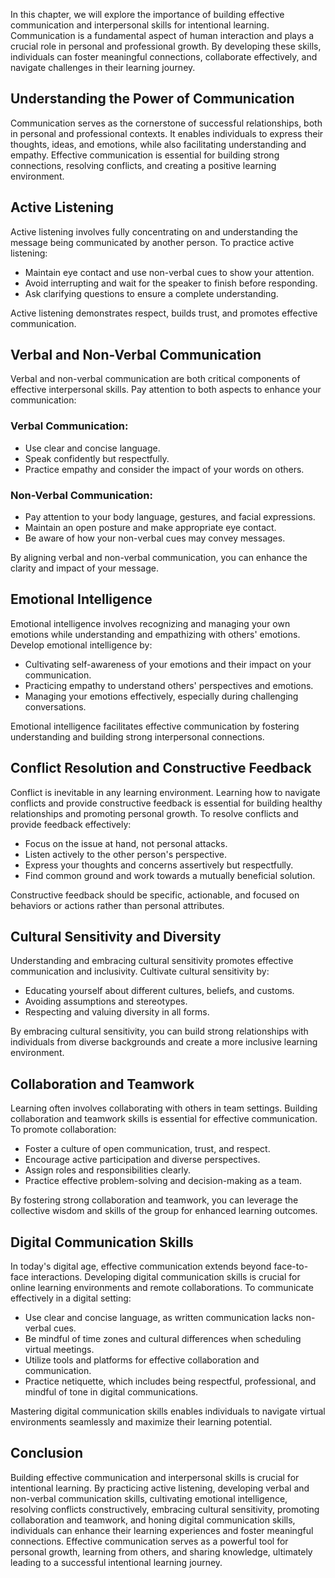 
In this chapter, we will explore the importance of building effective communication and interpersonal skills for intentional learning. Communication is a fundamental aspect of human interaction and plays a crucial role in personal and professional growth. By developing these skills, individuals can foster meaningful connections, collaborate effectively, and navigate challenges in their learning journey.

**Understanding the Power of Communication**
--------------------------------------------

Communication serves as the cornerstone of successful relationships, both in personal and professional contexts. It enables individuals to express their thoughts, ideas, and emotions, while also facilitating understanding and empathy. Effective communication is essential for building strong connections, resolving conflicts, and creating a positive learning environment.

**Active Listening**
--------------------

Active listening involves fully concentrating on and understanding the message being communicated by another person. To practice active listening:

* Maintain eye contact and use non-verbal cues to show your attention.
* Avoid interrupting and wait for the speaker to finish before responding.
* Ask clarifying questions to ensure a complete understanding.

Active listening demonstrates respect, builds trust, and promotes effective communication.

**Verbal and Non-Verbal Communication**
---------------------------------------

Verbal and non-verbal communication are both critical components of effective interpersonal skills. Pay attention to both aspects to enhance your communication:

### Verbal Communication:

* Use clear and concise language.
* Speak confidently but respectfully.
* Practice empathy and consider the impact of your words on others.

### Non-Verbal Communication:

* Pay attention to your body language, gestures, and facial expressions.
* Maintain an open posture and make appropriate eye contact.
* Be aware of how your non-verbal cues may convey messages.

By aligning verbal and non-verbal communication, you can enhance the clarity and impact of your message.

**Emotional Intelligence**
--------------------------

Emotional intelligence involves recognizing and managing your own emotions while understanding and empathizing with others' emotions. Develop emotional intelligence by:

* Cultivating self-awareness of your emotions and their impact on your communication.
* Practicing empathy to understand others' perspectives and emotions.
* Managing your emotions effectively, especially during challenging conversations.

Emotional intelligence facilitates effective communication by fostering understanding and building strong interpersonal connections.

**Conflict Resolution and Constructive Feedback**
-------------------------------------------------

Conflict is inevitable in any learning environment. Learning how to navigate conflicts and provide constructive feedback is essential for building healthy relationships and promoting personal growth. To resolve conflicts and provide feedback effectively:

* Focus on the issue at hand, not personal attacks.
* Listen actively to the other person's perspective.
* Express your thoughts and concerns assertively but respectfully.
* Find common ground and work towards a mutually beneficial solution.

Constructive feedback should be specific, actionable, and focused on behaviors or actions rather than personal attributes.

**Cultural Sensitivity and Diversity**
--------------------------------------

Understanding and embracing cultural sensitivity promotes effective communication and inclusivity. Cultivate cultural sensitivity by:

* Educating yourself about different cultures, beliefs, and customs.
* Avoiding assumptions and stereotypes.
* Respecting and valuing diversity in all forms.

By embracing cultural sensitivity, you can build strong relationships with individuals from diverse backgrounds and create a more inclusive learning environment.

**Collaboration and Teamwork**
------------------------------

Learning often involves collaborating with others in team settings. Building collaboration and teamwork skills is essential for effective communication. To promote collaboration:

* Foster a culture of open communication, trust, and respect.
* Encourage active participation and diverse perspectives.
* Assign roles and responsibilities clearly.
* Practice effective problem-solving and decision-making as a team.

By fostering strong collaboration and teamwork, you can leverage the collective wisdom and skills of the group for enhanced learning outcomes.

**Digital Communication Skills**
--------------------------------

In today's digital age, effective communication extends beyond face-to-face interactions. Developing digital communication skills is crucial for online learning environments and remote collaborations. To communicate effectively in a digital setting:

* Use clear and concise language, as written communication lacks non-verbal cues.
* Be mindful of time zones and cultural differences when scheduling virtual meetings.
* Utilize tools and platforms for effective collaboration and communication.
* Practice netiquette, which includes being respectful, professional, and mindful of tone in digital communications.

Mastering digital communication skills enables individuals to navigate virtual environments seamlessly and maximize their learning potential.

**Conclusion**
--------------

Building effective communication and interpersonal skills is crucial for intentional learning. By practicing active listening, developing verbal and non-verbal communication skills, cultivating emotional intelligence, resolving conflicts constructively, embracing cultural sensitivity, promoting collaboration and teamwork, and honing digital communication skills, individuals can enhance their learning experiences and foster meaningful connections. Effective communication serves as a powerful tool for personal growth, learning from others, and sharing knowledge, ultimately leading to a successful intentional learning journey.
